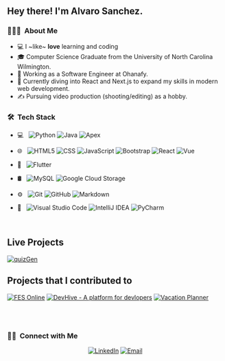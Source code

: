 

<h2> Hey there! I'm Alvaro Sanchez.</h2>

<h3> 👨🏻‍💻 &nbsp;About Me </h3>

- 💻 I ~like~ **love** learning and coding
- 🎓 Computer Science Graduate from the University of North Carolina Wilmington.
- 💼 Working as a Software Engineer at Ohanafy.
- 🌱 Currently diving into React and Next.js to expand my skills in modern web development.
- ✍️ Pursuing video production (shooting/editing) as a hobby.


<h3> 🛠 &nbsp;Tech Stack</h3>

- 💻 &nbsp;
  ![Python](https://img.shields.io/badge/-Python-333333?style=flat&logo=python)
  ![Java](https://img.shields.io/badge/-Java-333333?style=flat&logo=Java&logoColor=007396)
  ![Apex](https://img.shields.io/badge/-Apex-333333?style=flat&logo=salesforce&logoColor=white)
- 🌐 &nbsp;
  ![HTML5](https://img.shields.io/badge/-HTML5-333333?style=flat&logo=HTML5)
  ![CSS](https://img.shields.io/badge/-CSS-333333?style=flat&logo=CSS3&logoColor=1572B6)
  ![JavaScript](https://img.shields.io/badge/-JavaScript-333333?style=flat&logo=javascript)
  ![Bootstrap](https://img.shields.io/badge/-Bootstrap-333333?style=flat&logo=bootstrap&logoColor=563D7C)
  ![React](https://img.shields.io/badge/-React-333333?style=flat&logo=react)
  ![Vue](https://img.shields.io/badge/-Vue.js-333333?style=flat&logo=vue.js&logoColor=4FC08D)
  <!---!![Node.js](https://img.shields.io/badge/-Node.js-333333?style=flat&logo=node.js)-->

- 📱 &nbsp;
  ![Flutter](https://img.shields.io/badge/-Flutter-333333?style=flat&logo=flutter&logoColor=02569B)
- 🛢 &nbsp;
  ![MySQL](https://img.shields.io/badge/-MySQL-333333?style=flat&logo=mysql)
  ![Google Cloud Storage](https://img.shields.io/badge/-Google%20Cloud%20Storage-333333?style=flat&logo=google-cloud&logoColor=white)
- ⚙️ &nbsp;
  ![Git](https://img.shields.io/badge/-Git-333333?style=flat&logo=git)
  ![GitHub](https://img.shields.io/badge/-GitHub-333333?style=flat&logo=github)
  ![Markdown](https://img.shields.io/badge/-Markdown-333333?style=flat&logo=markdown)
- 🔧 &nbsp;
    ![Visual Studio Code](https://img.shields.io/badge/-Visual%20Studio%20Code-333333?style=flat&logo=visual-studio-code&logoColor=007ACC)
  ![IntelliJ IDEA](https://img.shields.io/badge/-IntelliJ%20IDEA-333333?style=flat&logo=intellij-idea&logoColor=white)
  ![PyCharm](https://img.shields.io/badge/-PyCharm-333333?style=flat&logo=pycharm&logoColor=white)

<br/>

## Live Projects

[![quizGen](https://img.shields.io/badge/-quizGen-333333?style=flat&logo=github)](https://github.com/justsanchez/quizGen)

## Projects that I contributed to

[![FES Online](https://img.shields.io/badge/-FES%20Online-444444?style=flat&logo=github)](https://github.com/justsanchez/FESonline/)
[![DevHive - A platform for devlopers](https://img.shields.io/badge/-DevHive-444444?style=flat&logo=github)](https://github.com/Johnathan-Friend/DevHive)
[![Vacation Planner](https://img.shields.io/badge/-Vacation%20Planner-444444?style=flat&logo=github)](https://github.com/Johnathan-Friend/Vacation_Planner)

<br/>
<br/>

<h3> 🤝🏻 &nbsp;Connect with Me </h3>

<p align="center">
<a href="https://www.linkedin.com/in/sanchez9261/"><img alt="LinkedIn" src="https://img.shields.io/badge/LinkedIn-Alvaro%20Sanchez%20-blue?style=flat-square&logo=linkedin"></a>
<a href="mailto:alvarosanchez9261@gmail.com"><img alt="Email" src="https://img.shields.io/badge/Email-alvarosanchez9261@gmail.com-blue?style=flat-square&logo=gmail"></a>
</p>
